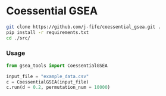 # Coessential GSEA    

             
```bash
git clone https://github.com/j-fife/coessential_gsea.git .
pip install -r requirements.txt
cd ./src/
```



### Usage

```python 
from gsea_tools import CoessentialGSEA

input_file = "example_data.csv"
c = CoessentialGSEA(input_file)
c.run(d = 0.2, permutation_num = 10000)
```
